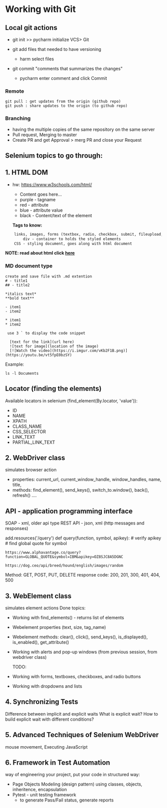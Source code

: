 
# Working with Git 

## Local git actions
- git init >> pycharm initialize VCS> Git

- git add files that needed to have versioning
  - harm select files 
- git commit "comments that summarizes the changes"
  - pycharm enter comment and click Commit 

### Remote
```git
git pull : get updates from the origin (github repo)
git push : share updates to the origin (to github repo)
```  

### Branching 
- having the multiple copies of the same repository on the same server
- Pull request, Merging to master 
- Create PR and get Approval > merg PR and close your Request


Selenium topics to go through:
----

## 1. HTML DOM 
- hw: https://www.w3schools.com/html/
  - <tagname>Content goes here...</tagname>
  - purple - tagname
  - red - attribute
  - blue - attribute value
  - black - Content/text of the element
  
  **Tags to know:**
```html
	links, images, forms (textbox, radio, checkbox, submit, fileupload, <input>, <label>, <select>, <textarea>, <button>)
        div - container to holds the styled elements
    CSS - styling document, goes along with html document 
```

**NOTE: read about html click [here](https://www.w3schools.com/w3css/default.asp)**

### MD document type
```
create and save file with .md extention
# - title1
## - title2

*italics text*
**bold text**

- item1
- item2

* item1
* item2

 use 3 ` to display the code snippet 
  
  [text for the link](url here)
  ![text for image](location of the image)
  [![Watch the video](https://i.imgur.com/vKb2F1B.png)](https://youtu.be/vt5fpE0bzSY)

```
Example: 
```shell
ls -l Documents
```


## Locator (finding the elements)
Available locators in selenium (find_element(By.locator, 'value')):
- ID
- NAME
- XPATH
- CLASS_NAME
- CSS_SELECTOR
- LINK_TEXT
- PARTIAL_LINK_TEXT

## 2. WebDriver class 
simulates browser action 
- properties: 	current_url, current_window_handle, window_handles, name,
				title, 
- methods: 		find_element(), send_keys(), switch_to.window(), back(), 	
				refresh() ....

## API - application programming interface
SOAP - xml, older api type
REST API - json, xml (http messages and responses)

add.resources('/query')
def query(function, symbol, apikey):
	# verify apikey
	# find global quote for symbol

```commandline
https://www.alphavantage.co/query?function=GLOBAL_QUOTE&symbol=IBM&apikey=OZ8SJC8A5DGNC

https://dog.ceo/api/breed/hound/english/images/random

```

Method: GET, POST, PUT, DELETE
response code: 200, 201, 300, 401, 404, 500


## 3. WebElement class
simulates element actions 
Done topics: 
- Working with find_elements() - returns list of elements
- Webelement properties (text, size, tag_name) 
- Webelement methods: clear(), click(), send_keys(), is_displayed(), is_enabled(), get_attribute()
- Working with alerts and pop-up windows (from previous session, from webdriver class)

  TODO: 
- Working with forms, textboxes, checkboxes, and radio buttons
- Working with dropdowns and lists

## 4. Synchronizing Tests
Difference between implicit and explicit waits
What is explicit wait?
How to build explicit wait with different conditions?

## 5. Advanced Techniques of Selenium WebDriver
mouse movement, Executing JavaScript
	
## 6. Framework in Test Automation
way of engineering your project, put your code in structured way: 

- Page Objects Modeling (design pattern) 
    using classes, objects, inheritence, encapsulation
- Pytest - unit testing framework 
    - to generate Pass/Fail status, generate reports 













